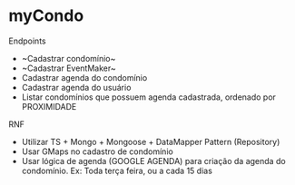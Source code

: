 # myCondo

Endpoints
- ~Cadastrar condomínio~
- ~Cadastrar EventMaker~
- Cadastrar agenda do condomínio
- Cadastrar agenda do usuário
- Listar condomínios que possuem agenda cadastrada, ordenado por PROXIMIDADE


RNF 
- Utilizar TS + Mongo + Mongoose + DataMapper Pattern (Repository)
- Usar GMaps no cadastro de condomínio
- Usar lógica de agenda (GOOGLE AGENDA) para criação da agenda do condomínio. Ex: Toda terça feira, ou a cada 15 dias

